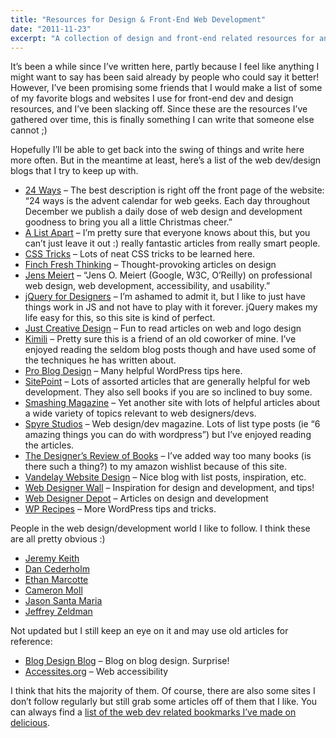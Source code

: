 ```yaml
---
title: "Resources for Design & Front-End Web Development"
date: "2011-11-23"
excerpt: "A collection of design and front-end related resources for anyone interested in learning about web design and development."
---
```

It’s been a while since I’ve written here, partly because I feel like anything I might want to say has been said already by people who could say it better! However, I’ve been promising some friends that I would make a list of some of my favorite blogs and websites I use for front-end dev and design resources, and I’ve been slacking off. Since these are the resources I’ve gathered over time, this is finally something I can write that someone else cannot ;)

Hopefully I’ll be able to get back into the swing of things and write here more often. But in the meantime at least, here’s a list of the web dev/design blogs that I try to keep up with.

* [24 Ways](http://24ways.org/) – The best description is right off the front page of the website: “24 ways is the advent calendar for web geeks. Each day throughout December we publish a daily dose of web design and development goodness to bring you all a little Christmas cheer.”
* [A List Apart](http://www.alistapart.com/articles/) – I’m pretty sure that everyone knows about this, but you can’t just leave it out :) really fantastic articles from really smart people.
* [CSS Tricks](http://css-tricks.com/) – Lots of neat CSS tricks to be learned here.
* [Finch Fresh Thinking](http://www.getfinch.com/blog/) – Thought-provoking articles on design
* [Jens Meiert](http://meiert.com/en/) – “Jens O. Meiert (Google, W3C, O’Reilly) on professional web design, web development, accessibility, and usability.”
* [jQuery for Designers](http://jqueryfordesigners.com/) – I’m ashamed to admit it, but I like to just have things work in JS and not have to play with it forever. jQuery makes my life easy for this, so this site is kind of perfect.
* [Just Creative Design](http://justcreativedesign.com/) – Fun to read articles on web and logo design
* [Kimili](http://kimili.com/) – Pretty sure this is a friend of an old coworker of mine. I’ve enjoyed reading the seldom blog posts though and have used some of the techniques he has written about.
* [Pro Blog Design](http://www.problogdesign.com/blog/) – Many helpful WordPress tips here.
* [SitePoint](http://www.sitepoint.com/) – Lots of assorted articles that are generally helpful for web development. They also sell books if you are so inclined to buy some.
* [Smashing Magazine](http://www.smashingmagazine.com/) – Yet another site with lots of helpful articles about a wide variety of topics relevant to web designers/devs.
* [Spyre Studios](http://spyrestudios.com/) – Web design/dev magazine. Lots of list type posts (ie “6 amazing things you can do with wordpress”) but I’ve enjoyed reading the articles.
* [The Designer’s Review of Books](http://www.designersreviewofbooks.com/) – I’ve added way too many books (is there such a thing?) to my amazon wishlist because of this site.
* [Vandelay Website Design](http://vandelaydesign.com/blog/) – Nice blog with list posts, inspiration, etc.
* [Web Designer Wall](http://webdesignerwall.com/) – Inspiration for design and development, and tips!
* [Web Designer Depot](http://www.webdesignerdepot.com/) – Articles on design and development
* [WP Recipes](http://www.wprecipes.com/) – More WordPress tips and tricks.

People in the web design/development world I like to follow. I think these are all pretty obvious :)

* [Jeremy Keith](http://adactio.com/journal/)
* [Dan Cederholm](http://simplebits.com/)
* [Ethan Marcotte](http://unstoppablerobotninja.com/)
* [Cameron Moll](http://cameronmoll.tumblr.com/)
* [Jason Santa Maria](http://jasonsantamaria.com/)
* [Jeffrey Zeldman](http://www.zeldman.com/)

Not updated but I still keep an eye on it and may use old articles for reference:

* [Blog Design Blog](http://www.blogdesignblog.com/) – Blog on blog design. Surprise!
* [Accessites.org](http://accessites.org/site/) – Web accessibility

I think that hits the majority of them. Of course, there are also some sites I don’t follow regularly but still grab some articles off of them that I like. You can always find a [list of the web dev related bookmarks I’ve made on delicious](http://delicious.com/caiters).
